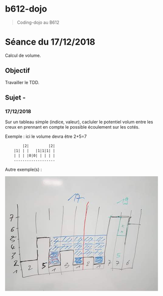 # b612-dojo

> Coding-dojo au B612

# Séance du 17/12/2018
Calcul de volume.

## Objectif
Travailler le TDD.

## Sujet -
### 17/12/2018

Sur un tableau simple (indice, valeur), cacluler le potentiel volum entre les creux en prennant en compte le possible écoulement sur les cotés.

Exemple : ici le volume devra être 2+5=7

            |2|         |2|
        |1| | |   |1|1|1| |
        | | | |0|0| | | | |
        -------------------

Autre exemple(s) :

![Exemple](images/volumes.jpg)
